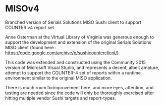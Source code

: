 # MISOv4
Branched version of Serials Solutions MISO Sushi client to support COUNTER v4 report set

Anne Osterman at the VIrtual Library of Virginia was generous enough to support the development
and extension of the original Serials Solutions MISO client (found here : https://code.google.com/archive/p/sushicounterclient/).

This code was extended and constructed using the Community 2015 version of Microsoft Visual Studio, and
represents a decent, albeit amature, attempt to support the COUNTER-4 set of reports within a runtime
environment similar to the original MISO application.

There is much room forimprovement here, and more eyes, attention, and testing are needed since the
code will only be thoroughly exercised after hitting multiple vendor Sushi targets and report-types.
